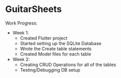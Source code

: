 # GuitarSheets

Work Progress:
  - Week 1:
    - Created Flutter project
    - Started setting up the SQLite Database
    - Wrote the Create table statements
    - Created Model files for each table
  - Week 2:
    - Creating CRUD Operations for all of the tables
    - Testing/Debugging DB setup
